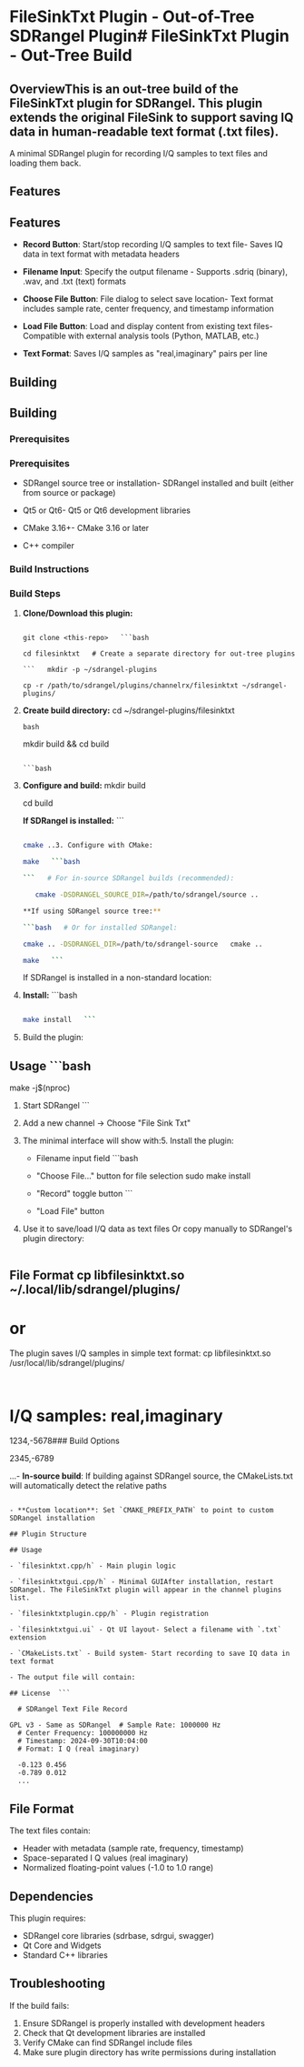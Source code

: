# FileSinkTxt Plugin - Out-of-Tree SDRangel Plugin# FileSinkTxt Plugin - Out-Tree Build



## OverviewThis is an out-tree build of the FileSinkTxt plugin for SDRangel. This plugin extends the original FileSink to support saving IQ data in human-readable text format (.txt files).

A minimal SDRangel plugin for recording I/Q samples to text files and loading them back.

## Features

## Features

- **Record Button**: Start/stop recording I/Q samples to text file- Saves IQ data in text format with metadata headers

- **Filename Input**: Specify the output filename  - Supports .sdriq (binary), .wav, and .txt (text) formats

- **Choose File Button**: File dialog to select save location- Text format includes sample rate, center frequency, and timestamp information

- **Load File Button**: Load and display content from existing text files- Compatible with external analysis tools (Python, MATLAB, etc.)

- **Text Format**: Saves I/Q samples as "real,imaginary" pairs per line

## Building

## Building

### Prerequisites

### Prerequisites

- SDRangel source tree or installation- SDRangel installed and built (either from source or package)

- Qt5 or Qt6- Qt5 or Qt6 development libraries

- CMake 3.16+- CMake 3.16 or later

- C++ compiler

### Build Instructions

### Build Steps

1. **Clone/Download this plugin:**

   ```bash1. **Copy the plugin to a separate location** (important for out-tree build):

   git clone <this-repo>   ```bash

   cd filesinktxt   # Create a separate directory for out-tree plugins

   ```   mkdir -p ~/sdrangel-plugins

   cp -r /path/to/sdrangel/plugins/channelrx/filesinktxt ~/sdrangel-plugins/

2. **Create build directory:**   cd ~/sdrangel-plugins/filesinktxt

   ```bash   ```

   mkdir build && cd build

   ```2. Create a build directory:

   ```bash

3. **Configure and build:**   mkdir build

      cd build

   **If SDRangel is installed:**   ```

   ```bash

   cmake ..3. Configure with CMake:

   make   ```bash

   ```   # For in-source SDRangel builds (recommended):

      cmake -DSDRANGEL_SOURCE_DIR=/path/to/sdrangel/source ..

   **If using SDRangel source tree:**   

   ```bash   # Or for installed SDRangel:

   cmake .. -DSDRANGEL_DIR=/path/to/sdrangel-source   cmake ..

   make   ```

   ```   

   If SDRangel is installed in a non-standard location:

4. **Install:**   ```bash

   ```bash   cmake -DCMAKE_PREFIX_PATH=/path/to/sdrangel/install ..

   make install   ```

   ```

4. Build the plugin:

## Usage   ```bash

   make -j$(nproc)

1. Start SDRangel   ```

2. Add a new channel → Choose "File Sink Txt"

3. The minimal interface will show with:5. Install the plugin:

   - Filename input field   ```bash

   - "Choose File..." button for file selection   sudo make install

   - "Record" toggle button   ```

   - "Load File" button   

4. Use it to save/load I/Q data as text files   Or copy manually to SDRangel's plugin directory:

   ```bash

## File Format   cp libfilesinktxt.so ~/.local/lib/sdrangel/plugins/

   # or

The plugin saves I/Q samples in simple text format:   cp libfilesinktxt.so /usr/local/lib/sdrangel/plugins/

```   ```

# I/Q samples: real,imaginary

1234,-5678### Build Options

2345,-6789

...- **In-source build**: If building against SDRangel source, the CMakeLists.txt will automatically detect the relative paths

```- **Installed SDRangel**: For system-installed SDRangel, it searches common installation directories

- **Custom location**: Set `CMAKE_PREFIX_PATH` to point to custom SDRangel installation

## Plugin Structure

## Usage

- `filesinktxt.cpp/h` - Main plugin logic

- `filesinktxtgui.cpp/h` - Minimal GUIAfter installation, restart SDRangel. The FileSinkTxt plugin will appear in the channel plugins list.

- `filesinktxtplugin.cpp/h` - Plugin registration

- `filesinktxtgui.ui` - Qt UI layout- Select a filename with `.txt` extension

- `CMakeLists.txt` - Build system- Start recording to save IQ data in text format

- The output file will contain:

## License  ```

  # SDRangel Text File Record

GPL v3 - Same as SDRangel  # Sample Rate: 1000000 Hz
  # Center Frequency: 100000000 Hz
  # Timestamp: 2024-09-30T10:04:00
  # Format: I Q (real imaginary)
  
  -0.123 0.456
  -0.789 0.012
  ...
  ```

## File Format

The text files contain:
- Header with metadata (sample rate, frequency, timestamp)
- Space-separated I Q values (real imaginary)
- Normalized floating-point values (-1.0 to 1.0 range)

## Dependencies

This plugin requires:
- SDRangel core libraries (sdrbase, sdrgui, swagger)
- Qt Core and Widgets
- Standard C++ libraries

## Troubleshooting

If the build fails:
1. Ensure SDRangel is properly installed with development headers
2. Check that Qt development libraries are installed
3. Verify CMake can find SDRangel include files
4. Make sure plugin directory has write permissions during installation